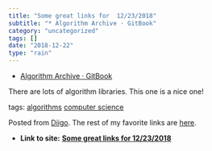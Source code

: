```yaml
---
title: "Some great links for  12/23/2018"
subtitle: "* Algorithm Archive · GitBook"
category: "uncategorized"
tags: []
date: "2018-12-22"
type: "rain"
---
```

* [Algorithm Archive · GitBook](<https://www.algorithm-archive.org>)

There are lots of algorithm libraries. This one is a nice one!

tags: [algorithms](<https://www.diigo.com/user/pitosalas/algorithms>)
[computer science](<https://www.diigo.com/user/pitosalas/computer science>)

Posted from [Diigo](<https://www.diigo.com>). The rest of my favorite links
are [here](<https://www.diigo.com/user/pitosalas>).


* **Link to site:** **[Some great links for  12/23/2018](None)**